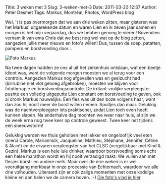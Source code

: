 Title: 3 weken met 3
Slug: 3-weken-met-3
Date: 2011-03-20 12:37
Author: Peter Desmet
Tags: Markus, Montréal, Photos, WordPress blog

Wel, 't is pas overmorgen dat we aan drie weken zitten, maar gisteren was het Markus' uitgerekende datum en waren Lien en ik zeven jaar samen en morgen is het mijn verjaardag, dus we hebben genoeg te vieren! Bovendien vernam ik van oma Chris dat we best nog wel wat op de blog zetten, aangezien jullie meer nieuws en foto's willen! Dus, tussen de soep, patatten, pampers en borstvoeding door...

![Foto Markus](https://lh5.googleusercontent.com/--P6vg5UTOc4/TYYyeSzBrQI/AAAAAAAAF2Q/K4lD_w04jDM/s800/DSC_0200.JPG "Juij! Meer foto's!")

Na twee dagen hadden ze ons al uit het ziekenhuis ontslaan, wat een beetje idioot was, want de volgende morgen moesten we al terug voor een controle. Aangezien Markus nog afgevallen was en geelzucht had (bilirubine niet vlot genoeg afgebroken), moesten we blijven voor fototherapie en borstvoedingscontrole. De irritant-vrolijke verpleegster pushte een volledig uitgeputte Lien constant om borstvoeding te geven, ook al dronk Markus nauwelijks. Een fles was uit den boze volgens haar, want dan zou hij nooit meer de borst willen nemen. Spuitjes dan maar. Gelukkig was de nachtverpleegster iets praktischer, zodat Lien toch even heeft kunnen slapen. Na anderhalve dag mochten we weer naar huis, al zijn we de week erna nog twee keer op controle geweest. Twee keer net tijdens een sneeuwstorm!

Gelukkig werden we thuis geholpen met lekker en ongelooflijk veel eten (merci Carole, Mariannick, Jacqueline, Mathieu, Stéphane, Jennifer, Céline & Alain!) en de ervaren verpleegster van het CLSC (vergelijkbaar met Kind & Gezin). Markus is een hele luie drinker, waardoor borstvoeding soms echt een helse marathon wordt en hij nooit verzadigd raakt. We vullen aan met flesjes borst- en andere melk. Maar over de drie weken is er wel vooruitgang merkbaar in onze processie van Echternach, waardoor we alle drie volhouden. Uiteraard zijn er ook zalige momenten met onze koddige kleine en dan halen we de camera boven. :-) [Die foto's vind je hier](https://picasaweb.google.com/Peter.Desmet/3WekenMet3?authuser=0&authkey=Gv1sRgCPGY8b7cs-yyoAE&feat=directlink).